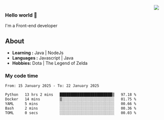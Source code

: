 <img align='right' src="https://github-readme-stats.vercel.app/api?username=jumodada&show_icons=true&theme=vue">

### Hello world 👋

I'm a Front-end developer 
    
## About
-  **Learning :** Java | NodeJs
-  **Languages :** Javascript | Java
-  **Hobbies:** Dota | The Legend of Zelda

### My code time

<!--START_SECTION:waka-->

```txt
From: 15 January 2025 - To: 22 January 2025

Python   13 hrs 2 mins   ████████████████████████▒   97.18 %
Docker   14 mins         ▒░░░░░░░░░░░░░░░░░░░░░░░░   01.75 %
YAML     5 mins          ░░░░░░░░░░░░░░░░░░░░░░░░░   00.66 %
Bash     2 mins          ░░░░░░░░░░░░░░░░░░░░░░░░░   00.36 %
TOML     0 secs          ░░░░░░░░░░░░░░░░░░░░░░░░░   00.03 %
```

<!--END_SECTION:waka-->
